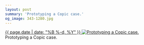 ```yaml
---
layout: post
summary: 'Prototyping a Copic case.'
og_image: 343-1280.jpg
---
```


<p>
 <time>
  <a href="/343">
   {{ page.date | date: "%B %-d, %Y" }}
  </a>
 </time>
 <a href="/343">
  <img alt="Prototyping a Copic case." data-taken="7/15/2014" sizes="(min-width: 700px) 50vw, calc(100vw - 2rem)" src="{{ site.assets_url }}/343-640.jpg" srcset="{{ site.assets_url }}/343-1280.jpg 1280w, {{ site.assets_url }}/343-960.jpg 960w, {{ site.assets_url }}/343-640.jpg 640w, {{ site.assets_url }}/343-320.jpg 320w"/>
 </a>
 <span>
  Prototyping a Copic case.
 </span>
</p>
